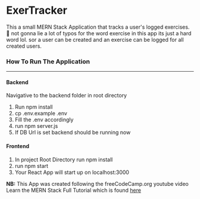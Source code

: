 # ExerTracker

This a small MERN Stack Application that tracks a user's logged exercises. 🙌 not gonna lie a lot of typos for the word exercise in this app its just a hard word lol. sor a user can be created and an exercise can be logged for all created users.

### How To Run The Application
---
#### Backend
Navigative to the backend folder in root directory
1. Run npm install
2. cp .env.example .env
3. Fill the .env accordingly
4. run npm server.js
5. If DB Url is set backend should be running now

#### Frontend
1. In project Root Directory run npm install
2. run npm start
3. Your React App will start up on localhost:3000

__NB:__ This App was created following the freeCodeCamp.org youtube video Learn the MERN Stack Full Tutorial which is found [here](https://www.youtube.com/watch?v=7CqJlxBYj-M)